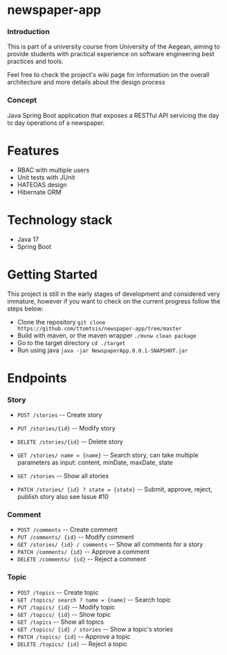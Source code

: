 # newspaper-app
### Introduction
This is part of a university course from University of the Aegean,
aiming to provide students with practical experience on software engineering best practices
and tools. 

Feel free to check the project's wiki page for information on the overall architecture and more details about the
design process


### Concept

Java Spring Boot application that exposes a RESTful API servicing the day to day operations of a newspaper.

# Features
* RBAC with multiple users
* Unit tests with JUnit
* HATEOAS design
* Hibernate ORM

# Technology stack
* Java 17
* Spring Boot

# Getting Started
This project is still in the early stages of development and considered very immature, however if you want to 
check on the current progress follow the steps below:
* Clone the repository `git clone https://github.com/ttomtsis/newspaper-app/tree/master`
* Build with maven, or the maven wrapper `./mvnw clean package`
* Go to the target directory `cd ./target`
* Run using java `java -jar NewspaperApp.0.0.1-SNAPSHOT.jar`
# Endpoints
### Story

* `POST /stories` -- Create story 
* `PUT /stories/{id}` -- Modify story
* `DELETE /stories/{id}` -- Delete story 
* `GET /stories/ name = {name}` -- Search story, 
can take multiple parameters as input: content, minDate, maxDate, state

* `GET /stories` -- Show all stories
* `PATCH /stories/ {id} ? state = {state}` -- Submit, approve, reject, publish story
  also see Issue #10

### Comment

* `POST /comments` -- Create comment 
* `PUT /comments/ {id}` -- Modify comment
* `GET /stories/ {id} / comments` -- Show all comments for a story
* `PATCH /comments/ {id}` -- Approve a comment
* `DELETE /comments/ {id}` -- Reject a comment

### Topic

*  `POST /topics` -- Create topic
*  `GET /topics/ search ? name = {name}` -- Search topic
*  `PUT /topics/ {id}` -- Modify topic
*  `GET /topics/ {id}` -- Show topic
*  `GET /topics` -- Show all topics
*  `GET /topics/ {id} / stories` -- Show a topic's stories
*  `PATCH /topics/ {id}` -- Approve a topic
*  `DELETE /topics/ {id}` -- Reject a topic

